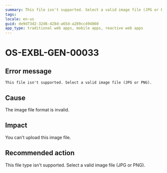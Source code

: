 ```yaml
---
summary: This file isn't supported. Select a valid image file (JPG or PNG).
tags:
locale: en-us
guid: de9d73d2-32d6-428d-a65d-a289cc494860
app_type: traditional web apps, mobile apps, reactive web apps
---
```


# OS-EXBL-GEN-00033

## Error message

`This file isn't supported. Select a valid image file (JPG or PNG).`

## Cause

The image file format is invalid.

## Impact

You can't upload this image file.

## Recommended action

This file type isn't supported. Select a valid image file (JPG or PNG).
